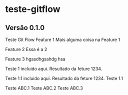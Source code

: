 # teste-gitflow

## Versão 0.1.0

Teste Git Flow
 Feature 1
 Mais alguma coisa na Feature 1

 Feature 2
 Essa é a 2
 
 Feature 3
 hgasdhgsahdg hsa

 Teste 1 incluido aqui.  Resultado da feture 1234.

 Teste 1.1 incluido aqui. Resultado da feture 1234. Teste 1.1


Teste ABC.1
Teste ABC.2
Teste ABC.3

